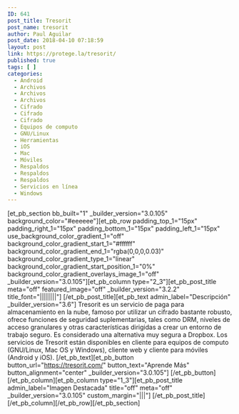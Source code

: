 ```yaml
---
ID: 641
post_title: Tresorit
post_name: tresorit
author: Paul Aguilar
post_date: 2018-04-10 07:18:59
layout: post
link: https://protege.la/tresorit/
published: true
tags: [ ]
categories:
  - Android
  - Archivos
  - Archivos
  - Archivos
  - Cifrado
  - Cifrado
  - Cifrado
  - Equipos de computo
  - GNU/Linux
  - Herramientas
  - iOS
  - Mac
  - Móviles
  - Respaldos
  - Respaldos
  - Respaldos
  - Servicios en línea
  - Windows
---
```

[et_pb_section bb_built="1" \_builder\_version="3.0.105" background_color="#eeeeee"][et_pb_row padding_top_1="15px" padding_right_1="15px" padding_bottom_1="15px" padding_left_1="15px" use_background_color_gradient_1="off" background_color_gradient_start_1="#ffffff" background_color_gradient_end_1="rgba(0,0,0,0.03)" background_color_gradient_type_1="linear" background_color_gradient_start_position_1="0%" background_color_gradient_overlays_image_1="off" \_builder\_version="3.0.105"][et_pb_column type="2_3"][et_pb_post_title meta="off" featured_image="off" \_builder\_version="3.2.2" title_font="||||||||"] [/et_pb_post_title][et_pb_text admin_label="Descripción" \_builder\_version="3.6"] Tresorit es un servicio de paga para almacenamiento en la nube, famoso por utilizar un cifrado bastante robusto, ofrece funciones de seguridad suplementarias, tales como DRM, niveles de acceso granulares y otras características dirigidas a crear un entorno de trabajo seguro. Es considerado una alternativa muy segura a Dropbox. Los servicios de Tresorit están disponibles en cliente para equipos de computo (GNU/Linux, Mac OS y Windows), cliente web y cliente para móviles (Android y iOS). [/et_pb_text][et_pb_button button_url="https://tresorit.com/" button_text="Aprende Más" button_alignment="center" \_builder\_version="3.0.105"] [/et_pb_button][/et_pb_column][et_pb_column type="1_3"][et_pb_post_title admin_label="Imagen Destacada" title="off" meta="off" \_builder\_version="3.0.105" custom_margin="|||"] [/et_pb_post_title][/et_pb_column][/et_pb_row][/et_pb_section]